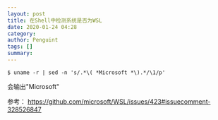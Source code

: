 ```yaml
---
layout: post
title: 在Shell中检测系统是否为WSL
date: 2020-01-24 04:28
category: 
author: Penguint
tags: []
summary: 
---
```


```shell
$ uname -r | sed -n 's/.*\( *Microsoft *\).*/\1/p'
```
会输出"Microsoft"

参考：
https://github.com/microsoft/WSL/issues/423#issuecomment-328526847